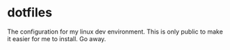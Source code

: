 # dotfiles
The configuration for my linux dev environment. This is only public to make it easier for me to install. Go away.
